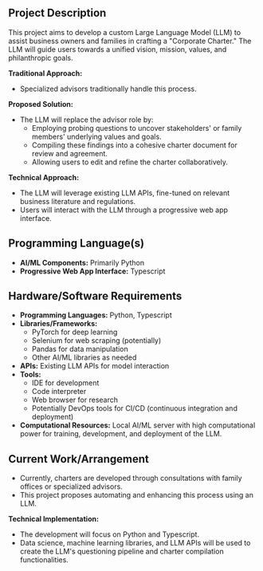 ## **Project Description**

This project aims to develop a custom Large Language Model (LLM) to assist business owners and families in crafting a "Corporate Charter." The LLM will guide users towards a unified vision, mission, values, and philanthropic goals.

**Traditional Approach:**

- Specialized advisors traditionally handle this process.

**Proposed Solution:**

- The LLM will replace the advisor role by:
  - Employing probing questions to uncover stakeholders' or family members' underlying values and goals.
  - Compiling these findings into a cohesive charter document for review and agreement.
  - Allowing users to edit and refine the charter collaboratively.

**Technical Approach:**

- The LLM will leverage existing LLM APIs, fine-tuned on relevant business literature and regulations.
- Users will interact with the LLM through a progressive web app interface.

## **Programming Language(s)**

- **AI/ML Components:** Primarily Python
- **Progressive Web App Interface:** Typescript

## **Hardware/Software Requirements**

- **Programming Languages:** Python, Typescript
- **Libraries/Frameworks:**
  - PyTorch for deep learning
  - Selenium for web scraping (potentially)
  - Pandas for data manipulation
  - Other AI/ML libraries as needed
- **APIs:** Existing LLM APIs for model interaction
- **Tools:**
  - IDE for development
  - Code interpreter
  - Web browser for research
  - Potentially DevOps tools for CI/CD (continuous integration and deployment)
- **Computational Resources:** Local AI/ML server with high computational power for training, development, and deployment of the LLM.

## **Current Work/Arrangement**

- Currently, charters are developed through consultations with family offices or specialized advisors.
- This project proposes automating and enhancing this process using an LLM.

**Technical Implementation:**

- The development will focus on Python and Typescript.
- Data science, machine learning libraries, and LLM APIs will be used to create the LLM's questioning pipeline and charter compilation functionalities.
